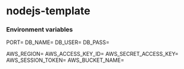 # nodejs-template

### Environment variables

PORT=
DB_NAME=
DB_USER=
DB_PASS=

AWS_REGION=
AWS_ACCESS_KEY_ID=
AWS_SECRET_ACCESS_KEY=
AWS_SESSION_TOKEN=
AWS_BUCKET_NAME=
